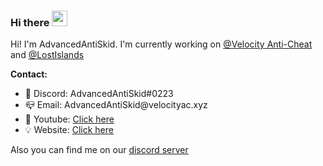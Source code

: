 ### Hi there <img src="https://media.giphy.com/media/hvRJCLFzcasrR4ia7z/giphy.gif" width="25px">

Hi! I'm AdvancedAntiSkid. I'm currently working on [@Velocity Anti-Cheat](https://github.com/VelocityMC) and [@LostIslands](https://github.com/Lost-Islands)

**Contact:**  

<ul>
  <li>💬 Discord: AdvancedAntiSkid#0223</li>
  <li>📪 Email: AdvancedAntiSkid@velocityac.xyz</li>
  <li>🎥 Youtube: <a href="https://www.youtube.com/channel/UColYjkn_s5m0tMZtjT4jN5w?view_as=subscriber">Click here</a></li>
  <li>💡 Website: <a href="https://bluenight.net">Click here</a></li>
</ul>

Also you can find me on our [discord server](https://discord.gg/tbuEj8y)
